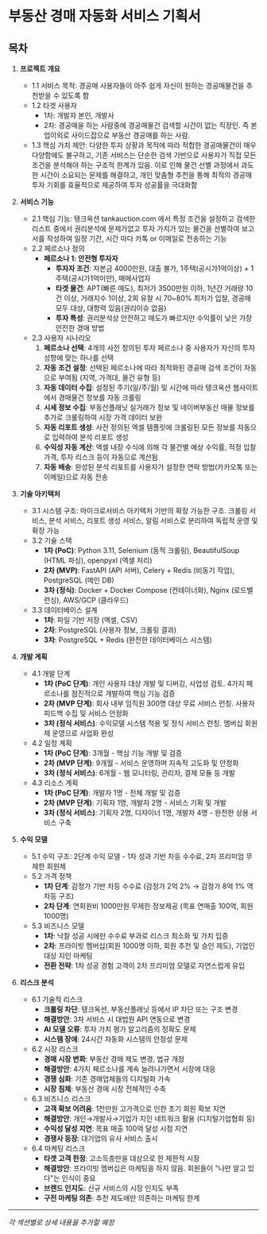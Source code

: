 # 부동산 경매 자동화 서비스 기획서

## 목차

1. **프로젝트 개요**
   - 1.1 서비스 목적: 경공매 사용자들이 아주 쉽게 자신이 원하는 경공매물건을 추천받을 수 있도록 함
   - 1.2 타겟 사용자
     - 1차: 개발자 본인, 개발사
     - 2차: 경공매을 하는 사람중에 경공매물건 검색할 시간이 없는 직장인. 즉 본업이외로 사이드잡으로 부동산 경공매를 하는 사람. 
   - 1.3 핵심 가치 제안: 다양한 투자 상황과 목적에 따라 적합한 경공매물건이 매우 다양함에도 불구하고, 기존 서비스는 단순한 검색 기반으로 사용자가 직접 모든 조건을 분석해야 하는 구조적 한계가 있음. 이로 인해 물건 선별 과정에서 과도한 시간이 소요되는 문제를 해결하고, 개인 맞춤형 추천을 통해 최적의 경공매 투자 기회를 효율적으로 제공하여 투자 성공률을 극대화함

2. **서비스 기능**
   - 2.1 핵심 기능: 탱크옥션 tankauction.com 에서 특정 조건을 설정하고 검색한 리스트 중에서 권리분석에 문제가없고 투자 가치가 있는 물건을 선별하여 보고서를 작성하여 일정 기간, 시간 마다 카톡 or 이메일로 전송하는 기능
   - 2.2 페르소나 정의
     - **페르소나 1: 안전형 투자자**
       - **투자자 조건**: 자본금 4000만원, 대출 불가, 1주택(공시가1억이상) + 1주택(공시가1억미만), 매매사업자
       - **타겟 물건**: APT(빠른 매도), 최저가 3500만원 이하, 1년간 거래량 10건 이상, 거래지수 1이상, 2회 유찰 시 70~80% 최저가 입찰, 경공매 모두 대상, 대항력 있음(권리이슈 없음)
       - **투자 특성**: 권리분석상 안전하고 매도가 빠르지만 수익률이 낮은 가장 안전한 경매 방법
   - 2.3 사용자 시나리오
     1. **페르소나 선택**: 4개의 사전 정의된 투자 페르소나 중 사용자가 자신의 투자 성향에 맞는 하나를 선택
     2. **자동 조건 설정**: 선택된 페르소나에 따라 최적화된 경공매 검색 조건이 자동으로 부여됨 (지역, 가격대, 물건 유형 등)
     3. **자동 데이터 수집**: 설정된 주기(일/주/월) 및 시간에 따라 탱크옥션 웹사이트에서 경매물건 정보를 자동 크롤링
     4. **시세 정보 수집**: 부동산플래닛 실거래가 정보 및 네이버부동산 매물 정보를 추가로 크롤링하여 시장 가격 데이터 보완
     5. **자동 리포트 생성**: 사전 정의된 엑셀 템플릿에 크롤링된 모든 정보를 자동으로 입력하여 분석 리포트 생성
     6. **수익성 자동 계산**: 엑셀 내장 수식에 의해 각 물건별 예상 수익률, 적정 입찰가격, 투자 리스크 등이 자동으로 계산됨
     7. **자동 배송**: 완성된 분석 리포트를 사용자가 설정한 연락 방법(카카오톡 또는 이메일)으로 자동 전송

3. **기술 아키텍처**
   - 3.1 시스템 구조: 마이크로서비스 아키텍처 기반의 확장 가능한 구조. 크롤링 서비스, 분석 서비스, 리포트 생성 서비스, 알림 서비스로 분리하여 독립적 운영 및 확장 가능
   - 3.2 기술 스택
     - **1차 (PoC)**: Python 3.11, Selenium (동적 크롤링), BeautifulSoup (HTML 파싱), openpyxl (엑셀 처리)
     - **2차 (MVP)**: FastAPI (API 서버), Celery + Redis (비동기 작업), PostgreSQL (메인 DB)
     - **3차 (정식)**: Docker + Docker Compose (컨테이너화), Nginx (로드밸런싱), AWS/GCP (클라우드)
   - 3.3 데이터베이스 설계
     - **1차**: 파일 기반 저장 (엑셀, CSV)
     - **2차**: PostgreSQL (사용자 정보, 크롤링 결과)
     - **3차**: PostgreSQL + Redis (완전한 데이터베이스 시스템)

4. **개발 계획**
   - 4.1 개발 단계
     - **1차 (PoC 단계)**: 개인 사용자 대상 개발 및 디버깅, 사업성 검토. 4가지 페르소나를 점진적으로 개발하여 핵심 기능 검증
     - **2차 (MVP 단계)**: 회사 내부 임직원 300명 대상 무료 서비스 런칭. 사용자 피드백 수집 및 서비스 안정화
     - **3차 (정식 서비스)**: 수익모델 시스템 적용 및 정식 서비스 런칭. 멤버십 회원제 운영으로 사업화 완성
   - 4.2 일정 계획
     - **1차 (PoC 단계)**: 3개월 - 핵심 기능 개발 및 검증
     - **2차 (MVP 단계)**: 9개월 - 서비스 운영하며 지속적 고도화 및 안정화
     - **3차 (정식 서비스)**: 6개월 - 웹 모니터링, 관리자, 결제 모듈 등 개발
   - 4.3 리소스 계획
     - **1차 (PoC 단계)**: 개발자 1명 - 전체 개발 및 검증
     - **2차 (MVP 단계)**: 기획자 1명, 개발자 2명 - 서비스 기획 및 개발
     - **3차 (정식 서비스)**: 기획자 2명, 디자이너 1명, 개발자 4명 - 완전한 상용 서비스 구축

5. **수익 모델**
   - 5.1 수익 구조: 2단계 수익 모델 - 1차 성과 기반 차등 수수료, 2차 프리미엄 무제한 회원제
   - 5.2 가격 정책
     - **1차 단계**: 감정가 기반 차등 수수료 (감정가 2억 2% → 감정가 8억 1% 역차등 구조)
     - **2차 단계**: 연회원비 1000만원 무제한 정보제공 (목표 연매출 100억, 회원 1000명)
   - 5.3 비즈니스 모델
     - **1차**: 낙찰 성공 시에만 수수료 부과로 리스크 최소화 및 가치 입증
     - **2차**: 프라이빗 멤버십(회원 1000명 이하, 회원 추천 및 승인 제도), 기업인 대상 지인 마케팅
     - **전환 전략**: 1차 성공 경험 고객이 2차 프리미엄 모델로 자연스럽게 유입

6. **리스크 분석**
   - 6.1 기술적 리스크
     - **크롤링 차단**: 탱크옥션, 부동산플래닛 등에서 IP 차단 또는 구조 변경
     - **해결방안**: 3차 서비스 시 대법원 API 연동으로 변경
     - **AI 모델 오류**: 투자 가치 평가 알고리즘의 정확도 문제
     - **시스템 장애**: 24시간 자동화 시스템의 안정성 문제
   - 6.2 시장 리스크
     - **경매 시장 변화**: 부동산 경매 제도 변경, 법규 개정
     - **해결방안**: 4가지 페르소나를 계속 늘려나가면서 시장에 대응
     - **경쟁 심화**: 기존 경매업체들의 디지털화 가속
     - **시장 침체**: 부동산 경매 시장 전체적인 수축
   - 6.3 비즈니스 리스크
     - **고객 확보 어려움**: 1천만원 고가격으로 인한 초기 회원 확보 지연
     - **해결방안**: 개인→개발사→기업가 지인 네트워크 활용 (디지털기업협회 등)
     - **수익성 달성 지연**: 목표 매출 100억 달성 시점 지연
     - **경쟁사 등장**: 대기업의 유사 서비스 출시
   - 6.4 마케팅 리스크
     - **타겟 고객 한정**: 고소득층만을 대상으로 한 제한적 시장
     - **해결방안**: 프라이빗 멤버십은 마케팅을 하지 않음. 회원들이 "나만 알고 있다"는 인식이 중요
     - **브랜드 인지도**: 신규 서비스의 시장 인지도 부족
     - **구전 마케팅 의존**: 추천 제도에만 의존하는 마케팅 한계


---

*각 섹션별로 상세 내용을 추가할 예정*
